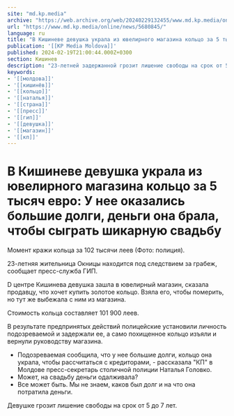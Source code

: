 ```yaml
---
site: "md.kp.media"
archive: "https://web.archive.org/web/20240229132455/www.md.kp.media/online/news/5680845/"
url: "https://www.md.kp.media/online/news/5680845/"
language: ru
title: "В Кишиневе девушка украла из ювелирного магазина кольцо за 5 тысяч евро: У нее оказались большие долги, деньги она брала, чтобы сыграть шикарную свадьбу"
publication: '[[KP Media Moldova]]'
published: 2024-02-19T21:00:44.000Z+0300
section: Кишинев
description: "23-летней задержанной грозит лишение свободы на срок от 5 до 7 лет"
keywords:
- '[[молдова]]'
- '[[кишинёв]]'
- '[[кольцо]]'
- '[[наталья]]'
- '[[страна]]'
- '[[пресс]]'
- '[[гип]]'
- '[[девушка]]'
- '[[магазин]]'
- '[[кп]]'
---
```


# В Кишиневе девушка украла из ювелирного магазина кольцо за 5 тысяч евро: У нее оказались большие долги, деньги она брала, чтобы сыграть шикарную свадьбу

Момент кражи кольца за 102 тысячи леев (Фото: полиция).

23-летняя жительница Окницы находится под следствием за грабеж, сообщает пресс-служба ГИП.

D центре Кишинева девушка зашла в ювелирный магазин, сказала продавцу, что хочет купить золотое кольцо. Взяла его, чтобы померить, но тут же выбежала с ним из магазина.

Стоимость кольца составляет 101 900 леев.

В результате предпринятых действий полицейские установили личность подозреваемой и задержали ее, а само похищенное кольцо изъяли и вернули руководству магазина.

- Подозреваемая сообщила, что у нее большие долги, кольцо она украла, чтобы рассчитаться с кредиторами, - рассказала "КП" в Молдове пресс-секретарь столичной полиции Наталья Головко.
- Может, на свадьбу деньги одалживала?
- Все может быть. Мы не знаем, каков был долг и на что она потратила деньги.

Девушке грозит лишение свободы на срок от 5 до 7 лет.